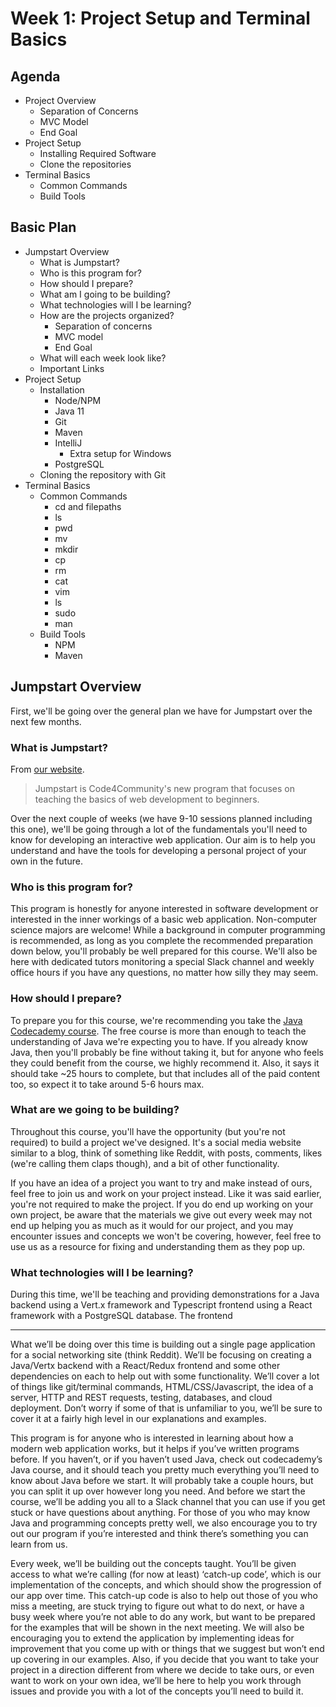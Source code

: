 # Week 1: Project Setup and Terminal Basics

## Agenda

- Project Overview
    - Separation of Concerns 
    - MVC Model
    - End Goal
- Project Setup
    - Installing Required Software
    - Clone the repositories
- Terminal Basics
    - Common Commands
    - Build Tools
    
## Basic Plan

- Jumpstart Overview
    - What is Jumpstart?
    - Who is this program for?
    - How should I prepare?
    - What am I going to be building?
    - What technologies will I be learning?
    - How are the projects organized?
        - Separation of concerns
        - MVC model
        - End Goal
    - What will each week look like?
    - Important Links
- Project Setup
    - Installation
        - Node/NPM
        - Java 11
        - Git
        - Maven
        - IntelliJ
            - Extra setup for Windows
        - PostgreSQL
    - Cloning the repository with Git
- Terminal Basics
    - Common Commands 
        - cd and filepaths
        - ls
        - pwd
        - mv 
        - mkdir
        - cp
        - rm
        - cat
        - vim
        - ls
        - sudo
        - man
    - Build Tools
        - NPM
        - Maven
        
## Jumpstart Overview

First, we'll be going over the general plan we have for Jumpstart over the next few months.

### What is Jumpstart?

From [our website](https://c4cneu.com/jumpstart).

>Jumpstart is Code4Community's new program that focuses on teaching the basics of web 
>development to beginners. 

Over the next couple of weeks (we have 9-10 sessions planned including this one), we'll 
be going through a lot of the fundamentals you'll need to know for developing an interactive 
web application. Our aim is to help you understand and have the tools for developing a
personal project of your own in the future.

### Who is this program for?

This program is honestly for anyone interested in software development or interested in the
inner workings of a basic web application. Non-computer science majors are welcome! While a 
background in computer programming is recommended, as long as you complete the recommended 
preparation down below, you'll probably be well prepared for this course. We'll also be here 
with dedicated tutors monitoring a special Slack channel and weekly office hours if you have
any questions, no matter how silly they may seem.

### How should I prepare?

To prepare you for this course, we're recommending you take the [Java Codecademy 
course](https://www.codecademy.com/learn/learn-java). The free course is more than enough to
teach the understanding of Java we're expecting you to have. If you already know Java, then you'll
probably be fine without taking it, but for anyone who feels they could benefit from the course,
we highly recommend it. Also, it says it should take ~25 hours to complete, but that includes
all of the paid content too, so expect it to take around 5-6 hours max.

### What are we going to be building?

Throughout this course, you'll have the opportunity (but you're not required) to build a project
we've designed. It's a social media website similar to a blog, think of something like Reddit,
with posts, comments, likes (we're calling them claps though), and a bit of other functionality.

If you have an idea of a project you want to try and make instead of ours, feel free to join us
and work on your project instead. Like it was said earlier, you're not required to make the 
project. If you do end up working on your own project, be aware that the materials we give out 
every week may not end up helping you as much as it would for our project, and you may encounter
issues and concepts we won't be covering, however, feel free to use us as a resource for fixing
and understanding them as they pop up.

### What technologies will I be learning?

During this time, we'll be teaching and providing demonstrations for a Java backend 
using a Vert.x framework and Typescript frontend using a React framework with a PostgreSQL 
database. The frontend

---

What we’ll be doing over this time is building out a single page application for a 
social networking site (think Reddit). We’ll be focusing on creating a Java/Vertx backend 
with a React/Redux frontend and some other dependencies on each to help out with some 
functionality. We’ll cover a lot of things like git/terminal commands, HTML/CSS/Javascript, 
the idea of a server, HTTP and REST requests, testing, databases, and cloud deployment. 
Don’t worry if some of that is unfamiliar to you, we’ll be sure to cover it at a fairly 
high level in our explanations and examples. 

This program is for anyone who is interested in learning about how a modern web 
application works, but it helps if you’ve written programs before. If you haven’t, or 
if you haven’t used Java, check out codecademy’s Java course, and it should teach you 
pretty much everything you’ll need to know about Java before we start. It will probably 
take a couple hours, but you can split it up over however long you need. And before we 
start the course, we’ll be adding you all to a Slack channel that you can use if you get 
stuck or have questions about anything. For those of you who may know Java and programming 
concepts pretty well, we also encourage you to try out our program if you’re interested 
and think there’s something you can learn from us. 

Every week, we’ll be building out the concepts taught. You’ll be given access to what 
we’re calling (for now at least) ‘catch-up code’, which is our implementation of the 
concepts, and which should show the progression of our app over time. This catch-up 
code is also to help out those of you who miss a meeting, are stuck trying to figure 
out what to do next, or have a busy week where you’re not able to do any work, but 
want to be prepared for the examples that will be shown in the next meeting. We will 
also be encouraging you to extend the application by implementing ideas for improvement 
that you come up with or things that we suggest but won’t end up covering in our 
examples. Also, if you decide that you want to take your project in a direction 
different from where we decide to take ours, or even want to work on your own idea, 
we’ll be here to help you work through issues and provide you with a lot of the concepts 
you’ll need to build it.

